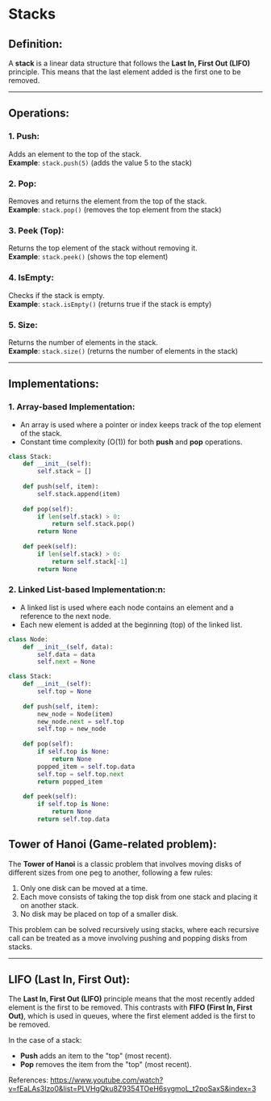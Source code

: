 # Stacks

## Definition:
A **stack** is a linear data structure that follows the **Last In, First Out (LIFO)** principle. This means that the last element added is the first one to be removed.

---

## Operations:

### 1. **Push**:
Adds an element to the top of the stack.  
**Example**: `stack.push(5)` (adds the value 5 to the stack)

### 2. **Pop**:
Removes and returns the element from the top of the stack.  
**Example**: `stack.pop()` (removes the top element from the stack)

### 3. **Peek (Top)**:
Returns the top element of the stack without removing it.  
**Example**: `stack.peek()` (shows the top element)

### 4. **IsEmpty**:
Checks if the stack is empty.  
**Example**: `stack.isEmpty()` (returns true if the stack is empty)

### 5. **Size**:
Returns the number of elements in the stack.  
**Example**: `stack.size()` (returns the number of elements in the stack)

---

## Implementations:

### 1. **Array-based Implementation**:
- An array is used where a pointer or index keeps track of the top element of the stack.
- Constant time complexity (O(1)) for both **push** and **pop** operations.

```python
class Stack:
    def __init__(self):
        self.stack = []
    
    def push(self, item):
        self.stack.append(item)
    
    def pop(self):
        if len(self.stack) > 0:
            return self.stack.pop()
        return None
    
    def peek(self):
        if len(self.stack) > 0:
            return self.stack[-1]
        return None
```

### 2. **Linked List-based Implementation:n**:
- A linked list is used where each node contains an element and a reference to the next node.
- Each new element is added at the beginning (top) of the linked list.

```python
class Node:
    def __init__(self, data):
        self.data = data
        self.next = None

class Stack:
    def __init__(self):
        self.top = None
    
    def push(self, item):
        new_node = Node(item)
        new_node.next = self.top
        self.top = new_node
    
    def pop(self):
        if self.top is None:
            return None
        popped_item = self.top.data
        self.top = self.top.next
        return popped_item
    
    def peek(self):
        if self.top is None:
            return None
        return self.top.data
```


## Tower of Hanoi (Game-related problem):

The **Tower of Hanoi** is a classic problem that involves moving disks of different sizes from one peg to another, following a few rules:

1. Only one disk can be moved at a time.
2. Each move consists of taking the top disk from one stack and placing it on another stack.
3. No disk may be placed on top of a smaller disk.

This problem can be solved recursively using stacks, where each recursive call can be treated as a move involving pushing and popping disks from stacks.

---

## LIFO (Last In, First Out):

The **Last In, First Out (LIFO)** principle means that the most recently added element is the first to be removed. This contrasts with **FIFO (First In, First Out)**, which is used in queues, where the first element added is the first to be removed.

In the case of a stack:

- **Push** adds an item to the "top" (most recent).
- **Pop** removes the item from the "top" (most recent).


References: https://www.youtube.com/watch?v=fEaLAs3lzo0&list=PLVHgQku8Z9354TOeH6sygmoL_t2poSaxS&index=3

